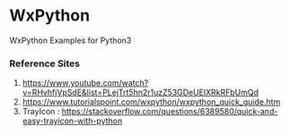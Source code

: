 # WxPython
WxPython Examples for Python3


### Reference Sites
1. https://www.youtube.com/watch?v=RHvhfjVpSdE&list=PLejTrt5hn2r1uzZ53GDeUElXRkRFbUmQd
2. https://www.tutorialspoint.com/wxpython/wxpython_quick_guide.htm
3. TrayIcon : https://stackoverflow.com/questions/6389580/quick-and-easy-trayicon-with-python
